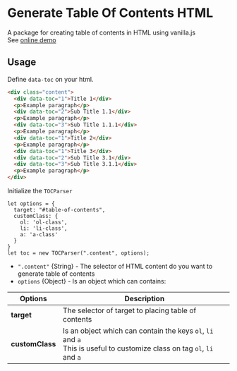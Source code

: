 # Generate Table Of Contents HTML

A package for creating table of contents in HTML using vanilla.js
<br />
See [online demo](https://jsfiddle.net/masyoudi/et71wsg4/60/)

## Usage

Define `data-toc` on your html.

```HTML
<div class="content">
  <div data-toc="1">Title 1</div>
  <p>Example paragraph</p>
  <div data-toc="2">Sub Title 1.1</div>
  <p>Example paragraph</p>
  <div data-toc="3">Sub Title 1.1.1</div>
  <p>Example paragraph</p>
  <div data-toc="1">Title 2</div>
  <p>Example paragraph</p>
  <div data-toc="1">Title 3</div>
  <div data-toc="2">Sub Title 3.1</div>
  <div data-toc="3">Sub Title 3.1.1</div>
  <p>Example paragraph</p>
</div>
```

Initialize the `TOCParser`

```JS
let options = {
  target: "#table-of-contents",
  customClass: {
    ol: 'ol-class',
    li: 'li-class',
    a: 'a-class'
  }
}
let toc = new TOCParser(".content", options);
```

- `".content"` {String} - The selector of HTML content do you want to generate table of contents
- `options` {Object} - Is an object which can contains:

Options                     | Description
--------------------------- | ---------------------------------------------------
**target**                  | The selector of target to placing table of contents
**customClass**             | Is an object which can contain the keys `ol`, `li` and `a`<br/>This is useful to customize class on tag `ol`, `li` and `a`

